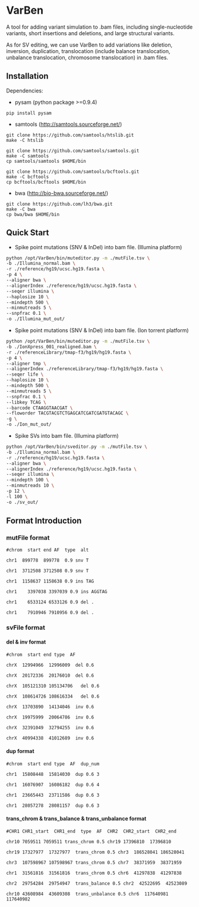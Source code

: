 VarBen
=========================
A tool for adding variant simulation to .bam files, including single-nucleotide variants, short insertions and deletions, and large structural variants.

As for SV editing, we can use VarBen to add variations like deletion, inversion, duplication, translocation (include balance translocation, unbalance translocation, chromosome translocation) in .bam files.


Installation
-------------------------
Dependencies: 
+ pysam (python package >=0.9.4)

```
pip install pysam
```

+ samtools (http://samtools.sourceforge.net/)

```
git clone https://github.com/samtools/htslib.git
make -C htslib

git clone https://github.com/samtools/samtools.git
make -C samtools
cp samtools/samtools $HOME/bin

git clone https://github.com/samtools/bcftools.git
make -C bcftools
cp bcftools/bcftools $HOME/bin
```

+ bwa (http://bio-bwa.sourceforge.net/)

```
git clone https://github.com/lh3/bwa.git
make -C bwa
cp bwa/bwa $HOME/bin
```

Quick Start
---------------------
+ Spike point mutations (SNV & InDel) into bam file. (Illumina platform)

```bash
python /opt/VarBen/bin/muteditor.py -m ./mutFile.tsv \
-b ./Illumina_normal.bam \
-r ./reference/hg19/ucsc.hg19.fasta \
-p 4 \
--aligner bwa \
--alignerIndex ./reference/hg19/ucsc.hg19.fasta \
--seqer illumina \
--haplosize 10 \
--mindepth 500 \
--minmutreads 5 \
--snpfrac 0.1 \
-o ./Illumina_mut_out/

```
+ Spike point mutations (SNV & InDel) into bam file. (Ion torrent platform)

```bash
python /opt/VarBen/bin/muteditor.py -m ./mutFile.tsv \
-b ./IonXpress_001_realigned.bam \
-r ./referenceLibrary/tmap-f3/hg19/hg19.fasta \
-p 4 \
--aligner tmp \
--alignerIndex ./referenceLibrary/tmap-f3/hg19/hg19.fasta \
--seqer life \
--haplosize 10 \
--mindepth 500 \
--minmutreads 5 \
--snpfrac 0.1 \
--libkey TCAG \
--barcode CTAAGGTAACGAT \
--floworder TACGTACGTCTGAGCATCGATCGATGTACAGC \
-g \
-o ./Ion_mut_out/

```

+ Spike SVs into bam file.  (Illumina platform)

```bash
python /opt/VarBen/bin/sveditor.py -m ./mutFile.tsv \
-b ./Illumina_normal.bam \
-r ./reference/hg19/ucsc.hg19.fasta \
--aligner bwa \
--alignerIndex ./reference/hg19/ucsc.hg19.fasta \
--seqer illumina \
--mindepth 100 \
--minmutreads 10 \
-p 12 \
-l 100 \
-o ./sv_out/

```


Format Introduction
-------------------------
### mutFile format

```
#chrom  start end AF  type  alt

chr1  899778  899778  0.9 snv T

chr1  3712508 3712508 0.9 snv T

chr1  1158637 1158638 0.9 ins TAG

chr1	3397038 3397039 0.9 ins AGGTAG

chr1	6533124 6533126 0.9 del .

chr1	7910946 7910956 0.9 del .
```

### svFile format
#### del & inv format

```
#chrom  start end type  AF

chrX  12994966  12996009  del 0.6

chrX  20172336  20176010  del 0.6

chrX  105121310	105134706	del 0.6

chrX  108614726	108616334	del 0.6

chrX  13703890  14134046  inv 0.6

chrX  19975999  20064786  inv 0.6

chrX  32391049  32794255  inv 0.6

chrX  40994338  41012689  inv 0.6
```


#### dup format

```
#chrom  start end type  AF  dup_num

chr1  15808448  15814030  dup 0.6 3

chr1  16076907  16086182  dup 0.6 4

chr1  23665443  23711586  dup 0.6 3

chr1  28057278  28081157  dup 0.6 3
```

#### trans_chrom & trans_balance & trans_unbalance format

```
#CHR1 CHR1_start  CHR1_end  type  AF  CHR2  CHR2_start  CHR2_end

chr10 7059511 7059511 trans_chrom 0.5 chr19 17396810  17396810

chr19 17327977  17327977  trans_chrom 0.5 chr3  186528041 186528041

chr3  107598967 107598967 trans_chrom 0.5 chr7  38371959  38371959

chr1  31561816  31561816  trans_chrom 0.5 chr6  41297838  41297838

chr2  29754284  29754947  trans_balance 0.5 chr2  42522695  42523089

chr10 43608984  43609308  trans_unbalance 0.5 chr6  117640981 117640982
```
